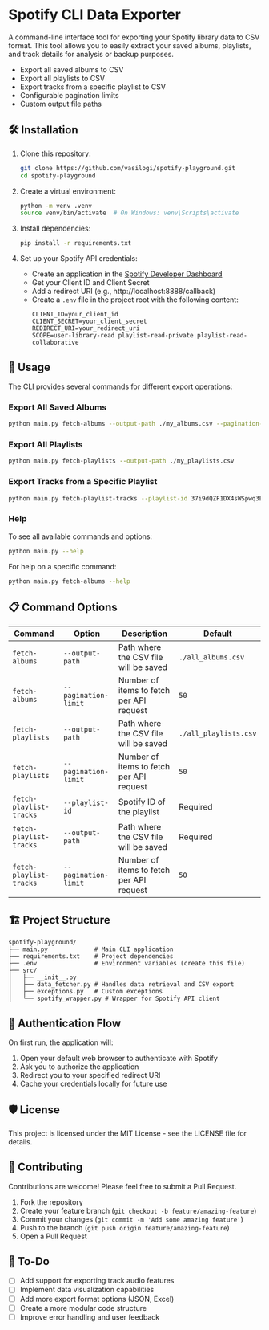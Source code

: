 # Spotify CLI Data Exporter

A command-line interface tool for exporting your Spotify library data to CSV format. This tool allows you to easily extract your saved albums, playlists, and track details for analysis or backup purposes.

- Export all saved albums to CSV
- Export all playlists to CSV
- Export tracks from a specific playlist to CSV
- Configurable pagination limits
- Custom output file paths

## 🛠️ Installation

1. Clone this repository:
   ```bash
   git clone https://github.com/vasilogi/spotify-playground.git
   cd spotify-playground
   ```

2. Create a virtual environment:
   ```bash
   python -m venv .venv
   source venv/bin/activate  # On Windows: venv\Scripts\activate
   ```

3. Install dependencies:
   ```bash
   pip install -r requirements.txt
   ```

4. Set up your Spotify API credentials:
   - Create an application in the [Spotify Developer Dashboard](https://developer.spotify.com/dashboard/)
   - Get your Client ID and Client Secret
   - Add a redirect URI (e.g., http://localhost:8888/callback)
   - Create a `.env` file in the project root with the following content:
     ```
     CLIENT_ID=your_client_id
     CLIENT_SECRET=your_client_secret
     REDIRECT_URI=your_redirect_uri
     SCOPE=user-library-read playlist-read-private playlist-read-collaborative
     ```

## 🚀 Usage

The CLI provides several commands for different export operations:

### Export All Saved Albums

```bash
python main.py fetch-albums --output-path ./my_albums.csv --pagination-limit 50
```

### Export All Playlists

```bash
python main.py fetch-playlists --output-path ./my_playlists.csv
```

### Export Tracks from a Specific Playlist

```bash
python main.py fetch-playlist-tracks --playlist-id 37i9dQZF1DX4sWSpwq3LiO --output-path ./discover_weekly_tracks.csv
```

### Help

To see all available commands and options:

```bash
python main.py --help
```

For help on a specific command:

```bash
python main.py fetch-albums --help
```

## 📋 Command Options

| Command | Option | Description | Default |
|---------|--------|-------------|---------|
| `fetch-albums` | `--output-path` | Path where the CSV file will be saved | `./all_albums.csv` |
| `fetch-albums` | `--pagination-limit` | Number of items to fetch per API request | `50` |
| `fetch-playlists` | `--output-path` | Path where the CSV file will be saved | `./all_playlists.csv` |
| `fetch-playlists` | `--pagination-limit` | Number of items to fetch per API request | `50` |
| `fetch-playlist-tracks` | `--playlist-id` | Spotify ID of the playlist | Required |
| `fetch-playlist-tracks` | `--output-path` | Path where the CSV file will be saved | Required |
| `fetch-playlist-tracks` | `--pagination-limit` | Number of items to fetch per API request | `50` |

## 🏗️ Project Structure

```
spotify-playground/
├── main.py             # Main CLI application
├── requirements.txt    # Project dependencies
├── .env                # Environment variables (create this file)
├── src/
│   ├── __init__.py
│   ├── data_fetcher.py # Handles data retrieval and CSV export
│   ├── exceptions.py   # Custom exceptions
│   └── spotify_wrapper.py # Wrapper for Spotify API client
```

## 🔄 Authentication Flow

On first run, the application will:
1. Open your default web browser to authenticate with Spotify
2. Ask you to authorize the application
3. Redirect you to your specified redirect URI
4. Cache your credentials locally for future use

## 🛡️ License

This project is licensed under the MIT License - see the LICENSE file for details.

## 🤝 Contributing

Contributions are welcome! Please feel free to submit a Pull Request.

1. Fork the repository
2. Create your feature branch (`git checkout -b feature/amazing-feature`)
3. Commit your changes (`git commit -m 'Add some amazing feature'`)
4. Push to the branch (`git push origin feature/amazing-feature`)
5. Open a Pull Request

## 📝 To-Do

- [ ] Add support for exporting track audio features
- [ ] Implement data visualization capabilities
- [ ] Add more export format options (JSON, Excel)
- [ ] Create a more modular code structure
- [ ] Improve error handling and user feedback